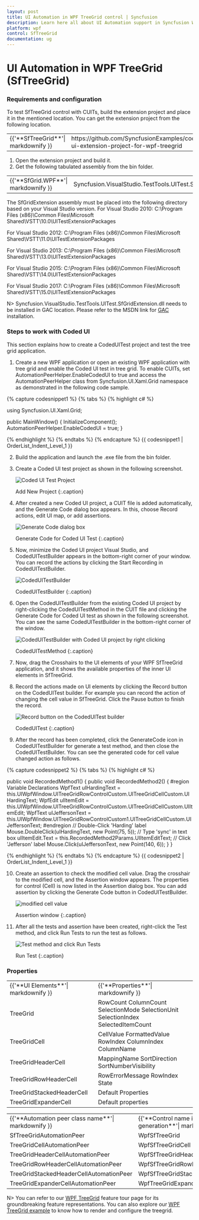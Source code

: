 ```yaml
---
layout: post
title: UI Automation in WPF TreeGrid control | Syncfusion
description: Learn here all about UI Automation support in Syncfusion WPF TreeGrid (SfTreeGrid) control and more.
platform: wpf
control: SfTreeGrid
documentation: ug
---
```


# UI Automation in WPF TreeGrid (SfTreeGrid)

### Requirements and configuration

To test SfTreeGrid control with CUITs, build the extension project and place it in the mentioned location. You can get the extension project from the following location.

<table>
<tr>
<td>
{{'**SfTreeGrid**'| markdownify }}
</td>
<td>
https://github.com/SyncfusionExamples/coded-ui-extension-project-for-wpf-treegrid
</td>
</tr>
</table>

1. Open the extension project and build it.
2. Get the following tabulated assembly from the bin folder.

<table>
<tr>
<td>
{{'**SfGrid.WPF**'| markdownify }}
</td>
<td>
Syncfusion.VisualStudio.TestTools.UITest.SfGridExtension.dll
</td>
</tr>
</table>

The SfGridExtension assembly must be placed into the following directory based on your Visual Studio version.
For Visual Studio 2010: 
C:\Program Files (x86)\Common Files\Microsoft Shared\VSTT\10.0\UITestExtensionPackages

For Visual Studio 2012: 
C:\Program Files (x86)\Common Files\Microsoft Shared\VSTT\11.0\UITestExtensionPackages

For Visual Studio 2013: 
C:\Program Files (x86)\Common Files\Microsoft Shared\VSTT\13.0\UITestExtensionPackages

For Visual Studio 2015: 
C:\Program Files (x86)\Common Files\Microsoft Shared\VSTT\14.0\UITestExtensionPackages

For Visual Studio 2017: 
C:\Program Files (x86)\Common Files\Microsoft Shared\VSTT\15.0\UITestExtensionPackages

N> Syncfusion.VisualStudio.TestTools.UITest.SfGridExtension.dll needs to be installed in GAC location. Please refer to the MSDN link for [GAC](https://docs.microsoft.com/en-us/previous-versions/dotnet/netframework-2.0/ex0ss12c(v=vs.80)) installation.

### Steps to work with Coded UI

This section explains how to create a CodedUITest project and test the tree grid application.

1. Create a new WPF application or open an existing WPF application with tree grid and enable the Coded UI test in tree grid. To enable CUITs, set AutomationPeerHelper.EnableCodedUI to true and access the AutomationPeerHelper class from Syncfusion.UI.Xaml.Grid namespace as demonstrated in the following code sample.

{% capture codesnippet1 %}
{% tabs %}
{% highlight c# %}

using Syncfusion.UI.Xaml.Grid;

public MainWindow()
{
	 InitializeComponent();
	 AutomationPeerHelper.EnableCodedUI = true;
}

{% endhighlight %}
{% endtabs %}
{% endcapture %}
{{ codesnippet1 | OrderList_Indent_Level_1 }}

2. Build the application and launch the .exe file from the bin folder.
3. Create a Coded UI test project as shown in the following screenshot.

   ![Coded UI Test Project](UIAutomation_images/UIAutomation_img1.png)



   Add New Project
   {:.caption}

4. After created a new Coded UI project, a CUIT file is added automatically, and the Generate Code dialog box appears. In this, choose Record actions, edit UI map, or add assertions.

   ![Generate Code dialog box](UIAutomation_images/UIAutomation_img2.png)



   Generate Code for Coded UI Test
   {:.caption}

5. Now, minimize the Coded UI project Visual Studio, and CodedUITestBuilder appears in the bottom-right corner of your window. You can record the actions by clicking the Start Recording in CodedUITestBuilder.



   ![CodedUITestBuilder](UIAutomation_images/UIAutomation_img3.png)



   CodedUITestBuilder
   {:.caption}

6. Open the CodedUITestBuilder from the existing Coded UI project by right-clicking the CodedUITestMethod in the CUIT file and clicking the Generate Code for Coded UI test as shown in the following screenshot. You can see the same CodedUITestBuilder in the bottom-right corner of the window.

   ![CodedUITestBuilder with Coded UI project by right clicking](UIAutomation_images/UIAutomation_img4.png)



   CodedUITestMethod
   {:.caption}
7. Now, drag the Crosshairs to the UI elements of your WPF SfTreeGrid application, and it shows the available properties of the inner UI elements in SfTreeGrid.
8. Record the actions made on UI elements by clicking the Record button on the CodedUITest builder. For example you can record the action of changing the cell value in SfTreeGrid. Click the Pause button to finish the record.



   ![Record button on the CodedUITest builder](UIAutomation_images/UIAutomation_img5.png)



   CodedUITest
   {:.caption}

9. After the record has been completed, click the GenerateCode icon in CodedUITestBuilder for generate a test method, and then close the CodedUITestBuilder. You can see the generated code for cell value changed action as follows.

{% capture codesnippet2 %}
{% tabs %}
{% highlight c# %}

public void RecordedMethod1()
{
     public void RecordedMethod2()
   {
    #region Variable Declarations
    WpfText uIHardingText = this.UIWpfWindow.UITreeGridRowControlCustom.UITreeGridCellCustom.UIHardingText;
    WpfEdit uIItemEdit = this.UIWpfWindow.UITreeGridRowControlCustom.UITreeGridCellCustom.UIItemEdit;
    WpfText uIJeffersonText = this.UIWpfWindow.UITreeGridRowControlCustom1.UITreeGridCellCustom.UIJeffersonText;
   #endregion
    // Double-Click 'Harding' label
    Mouse.DoubleClick(uIHardingText, new Point(75, 5));
    // Type 'sync' in text box
    uIItemEdit.Text = this.RecordedMethod2Params.UIItemEditText;
    // Click 'Jefferson' label
    Mouse.Click(uIJeffersonText, new Point(140, 6));
}
}

{% endhighlight %}
{% endtabs %}
{% endcapture %}
{{ codesnippet2 | OrderList_Indent_Level_1 }}

10. Create an assertion to check the modified cell value. Drag the crosshair to the modified cell, and the Assertion window appears. The properties for control (Cell) is now listed in the Assertion dialog box. You can add assertion by clicking the Generate Code button in CodedUITestBuilder.

    ![modified cell value](UIAutomation_images/UIAutomation_img6.png)



    Assertion window
    {:.caption}

11. After all the tests and assertion have been created, right-click the Test method, and click Run Tests to run the test as follows.

    ![Test method and click Run Tests ](UIAutomation_images/UIAutomation_img7.png)



    Run Test
	{:.caption}

###  Properties 

<table>
<tr>
<td>
{{'**UI Elements**'| markdownify }}
</td>
<td>
{{'**Properties**'| markdownify }}
</td>
</tr>
<tr>
<td>
TreeGrid
</td>
<td>
RowCount
ColumnCount
SelectionMode
SelectionUnit
SelectionIndex
SelectedItemCount

</td>
</tr>
<tr>
<td>
TreeGridCell
</td>
<td>
CellValue
FormattedValue
RowIndex
ColumnIndex
ColumnName

</td>
</tr>
<tr>
<td>
TreeGridHeaderCell
</td>
<td>
MappingName
SortDirection
SortNumberVisibility

</td>
</tr>
<tr>
<td>
TreeGridRowHeaderCell
</td>
<td>
RowErrorMessage
RowIndex
State

</td>
</tr>
<tr>
<td>
TreeGridStackedHeaderCell
</td>
<td>
Default Properties  
</td>
</tr>
<tr>
<td>
TreeGridExpanderCell
</td>
<td>
Default properties
</td>
</tr>
</table>



<table>
<tr>
<td>
{{'**Automation peer class name**'| markdownify }}
</td>
<td>
{{'**Control name in code generation**'| markdownify }}
</td>
<td>
{{'**Property provider class name**'| markdownify }}
</td>
</tr>
<tr>
<td>
SfTreeGridAutomationPeer
</td>
<td>
WpfSfTreeGrid
</td>
<td>
SfTreeGridPropertyProvider
</td>
</tr>
<tr>
<td>
TreeGridCellAutomationPeer
</td>
<td>
WpfSfTreeGridCell
</td>
<td>
SfTreeGridCellPropertyProvider
</td>
</tr>
<tr>
<td>
TreeGridHeaderCellAutomationPeer
</td>
<td>
WpfSfTreeGridHeaderCell
</td>
<td>
SfTreeGridHeaderCellPropertyProvider
</td>
</tr>
<tr>
<td>
TreeGridRowHeaderCellAutomationPeer
</td>
<td>
WpfSfTreeGridRowHeaderCell
</td>
<td>
SfTreeGridRowHeaderCellPropertyProvider
</td>
</tr>
<tr>
<td>
TreeGridStackedHeaderCellAutomationPeer
</td>
<td>
WpfSfTreeGridStackedHeaderCell
</td>
<td>
SfTreeGridStackedHeaderCellPropertyProvider
</td>
</tr>
<tr>
<td>
TreeGridExpanderCellAutomationPeer
</td>
<td>
WpfTreeGridExpanderCell
</td>
<td>
SfTreeGridExpanderCellPropertyProvider
</td>
</tr>
</table>


N> You can refer to our [WPF TreeGrid](https://www.syncfusion.com/wpf-controls/treegrid) feature tour page for its groundbreaking feature representations. You can also explore our [WPF TreeGrid example](https://github.com/syncfusion/wpf-demos) to know how to render and configure the treegrid.